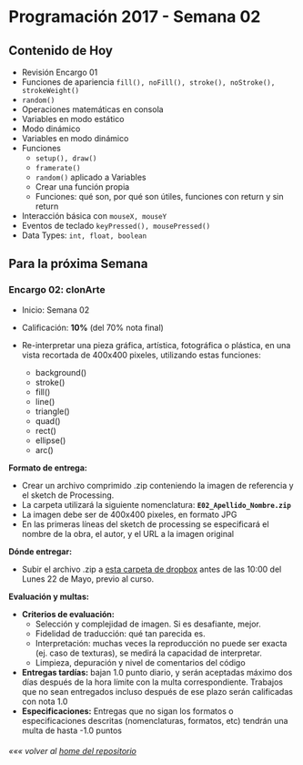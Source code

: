 # Programación 2017 - Semana 02
## Contenido de Hoy
* Revisión Encargo 01
* Funciones de apariencia `fill(), noFill(), stroke(), noStroke(), strokeWeight()`
* `random()`
* Operaciones matemáticas en consola
* Variables en modo estático
* Modo dinámico
* Variables en modo dinámico
* Funciones
  * `setup(), draw()`
  * `framerate()`
  * `random()` aplicado a Variables
  * Crear una función propia
  * Funciones: qué son, por qué son útiles, funciones con return y sin return
* Interacción básica con `mouseX, mouseY`
* Eventos de teclado `keyPressed(), mousePressed()`
* Data Types: `int, float, boolean`


## Para la próxima Semana
### Encargo 02: clonArte
* Inicio: Semana 02
* Calificación: **10%** (del 70% nota final)
* Re-interpretar una pieza gráfica, artística, fotográfica o plástica, en una vista recortada de 400x400 pixeles, utilizando estas funciones:

	* background()
	* stroke()
	* fill()
	* line()
	* triangle()
	* quad()
	* rect()
	* ellipse()
	* arc()

**Formato de entrega:**
* Crear un archivo comprimido .zip conteniendo la imagen de referencia y el sketch de Processing.
* La carpeta utilizará la siguiente nomenclatura: **`E02_Apellido_Nombre.zip`**
* La imagen debe ser de 400x400 pixeles, en formato JPG
* En las primeras líneas del sketch de processing se especificará el nombre de la obra, el autor, y el URL a la imagen original

**Dónde entregar:**
* Subir el archivo .zip a [esta carpeta de dropbox](https://www.dropbox.com/request/tnvg7EbC9bnlaX6PvvHH) antes de las 10:00 del Lunes 22 de Mayo, previo al curso.

**Evaluación y multas:**
* **Criterios de evaluación:**
	* Selección y complejidad de imagen. Si es desafiante, mejor.
	* Fidelidad de traducción: qué tan parecida es.
	* Interpretación: muchas veces la reproducción no puede ser exacta (ej. caso de texturas), se medirá la capacidad de interpretar.
	* Limpieza, depuración y nivel de comentarios del código
* **Entregas tardías:** bajan 1.0 punto diario, y serán aceptadas máximo dos días después de la hora límite con la multa correspondiente. Trabajos que no sean entregados incluso después de ese plazo serán calificadas con nota 1.0
* **Especificaciones:** Entregas que no sigan los formatos o especificaciones descritas (nomenclaturas, formatos, etc) tendrán una multa de hasta -1.0 puntos



###### *««« volver al [home del repositorio](https://github.com/Franzel/UDD_Programacion_2017_1sem)*
